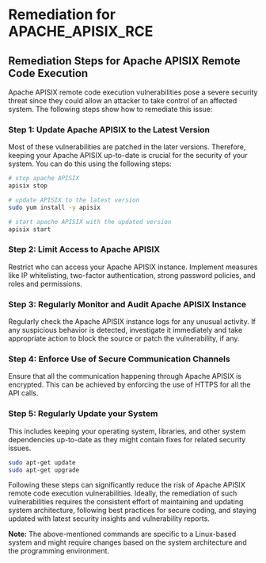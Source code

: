 # Remediation for APACHE_APISIX_RCE

## Remediation Steps for Apache APISIX Remote Code Execution

Apache APISIX remote code execution vulnerabilities pose a severe security threat since they could allow an attacker to take control of an affected system. The following steps show how to remediate this issue:

### Step 1: Update Apache APISIX to the Latest Version

Most of these vulnerabilities are patched in the later versions. Therefore, keeping your Apache APISIX up-to-date is crucial for the security of your system. You can do this using the following steps:

```bash
# stop apache APISIX
apisix stop

# update APISIX to the latest version
sudo yum install -y apisix

# start apache APISIX with the updated version
apisix start
```

### Step 2: Limit Access to Apache APISIX 

Restrict who can access your Apache APISIX instance. Implement measures like IP whitelisting, two-factor authentication, strong password policies, and roles and permissions. 

### Step 3: Regularly Monitor and Audit Apache APISIX Instance

Regularly check the Apache APISIX instance logs for any unusual activity. If any suspicious behavior is detected, investigate it immediately and take appropriate action to block the source or patch the vulnerability, if any. 

### Step 4: Enforce Use of Secure Communication Channels  

Ensure that all the communication happening through Apache APISIX is encrypted. This can be achieved by enforcing the use of HTTPS for all the API calls. 

### Step 5: Regularly Update your System

This includes keeping your operating system, libraries, and other system dependencies up-to-date as they might contain fixes for related security issues.

```bash
sudo apt-get update
sudo apt-get upgrade
```

Following these steps can significantly reduce the risk of Apache APISIX remote code execution vulnerabilities. Ideally, the remediation of such vulnerabilities requires the consistent effort of maintaining and updating system architecture, following best practices for secure coding, and staying updated with latest security insights and vulnerability reports. 

**Note:** The above-mentioned commands are specific to a Linux-based system and might require changes based on the system architecture and the programming environment.